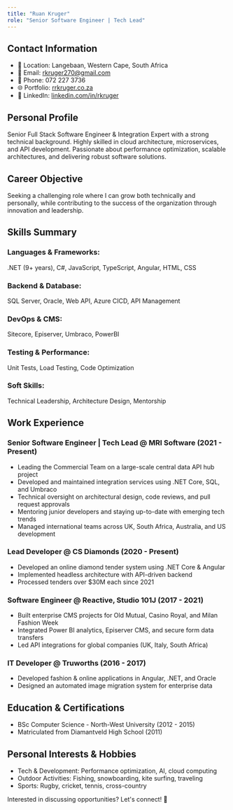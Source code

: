 ```yaml
---
title: "Ruan Kruger"
role: "Senior Software Engineer | Tech Lead"
---
```


## Contact Information
- 📍 Location: Langebaan, Western Cape, South Africa
- 📧 Email: rkruger270@gmail.com
- 📱 Phone: 072 227 3736
- 🌐 Portfolio: [rrkruger.co.za](https://rrkruger.co.za)
- 🔗 LinkedIn: [linkedin.com/in/rkruger](https://linkedin.com/in/rkruger)

## Personal Profile
Senior Full Stack Software Engineer & Integration Expert with a strong technical background. Highly skilled in cloud architecture, microservices, and API development. Passionate about performance optimization, scalable architectures, and delivering robust software solutions.

## Career Objective
Seeking a challenging role where I can grow both technically and personally, while contributing to the success of the organization through innovation and leadership.

## Skills Summary

### Languages & Frameworks:
.NET (9+ years), C#, JavaScript, TypeScript, Angular, HTML, CSS

### Backend & Database:
SQL Server, Oracle, Web API, Azure CICD, API Management

### DevOps & CMS:
Sitecore, Episerver, Umbraco, PowerBI

### Testing & Performance:
Unit Tests, Load Testing, Code Optimization

### Soft Skills:
Technical Leadership, Architecture Design, Mentorship

## Work Experience

### Senior Software Engineer | Tech Lead @ MRI Software (2021 - Present)
- Leading the Commercial Team on a large-scale central data API hub project
- Developed and maintained integration services using .NET Core, SQL, and Umbraco
- Technical oversight on architectural design, code reviews, and pull request approvals
- Mentoring junior developers and staying up-to-date with emerging tech trends
- Managed international teams across UK, South Africa, Australia, and US development

### Lead Developer @ CS Diamonds (2020 - Present)
- Developed an online diamond tender system using .NET Core & Angular
- Implemented headless architecture with API-driven backend
- Processed tenders over $30M each since 2021

### Software Engineer @ Reactive, Studio 101J (2017 - 2021)
- Built enterprise CMS projects for Old Mutual, Casino Royal, and Milan Fashion Week
- Integrated Power BI analytics, Episerver CMS, and secure form data transfers
- Led API integrations for global companies (UK, Italy, South Africa)

### IT Developer @ Truworths (2016 - 2017)
- Developed fashion & online applications in Angular, .NET, and Oracle
- Designed an automated image migration system for enterprise data

## Education & Certifications
- BSc Computer Science - North-West University (2012 - 2015)
- Matriculated from Diamantveld High School (2011)

## Personal Interests & Hobbies
- Tech & Development: Performance optimization, AI, cloud computing
- Outdoor Activities: Fishing, snowboarding, kite surfing, traveling
- Sports: Rugby, cricket, tennis, cross-country

Interested in discussing opportunities? Let's connect! 🚀